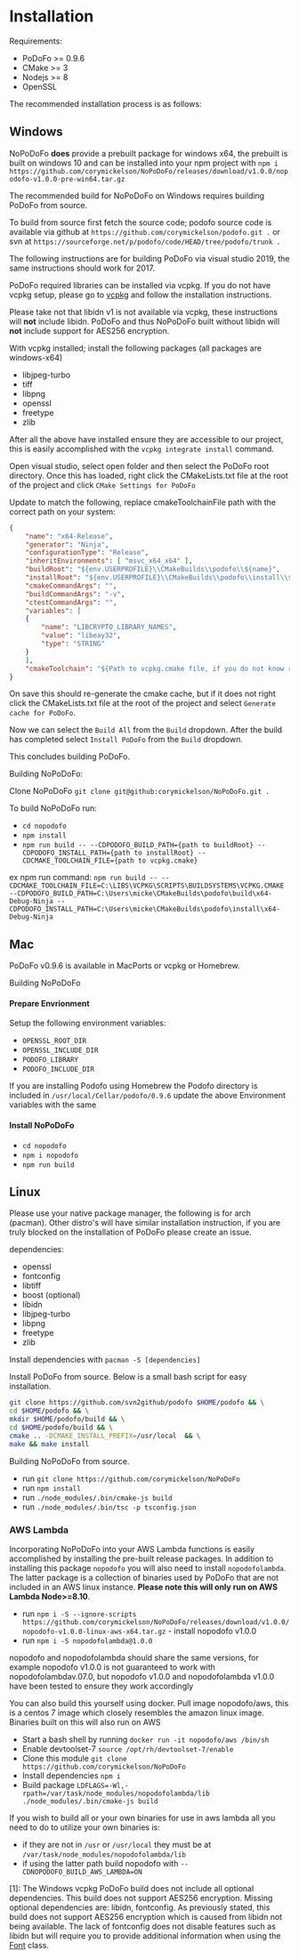 # Installation

Requirements:

- PoDoFo >= 0.9.6
- CMake >= 3
- Nodejs >= 8
- OpenSSL

The recommended installation process is as follows:

## Windows

NoPoDoFo **does** provide a prebuilt package for windows x64, the prebuilt is built on windows 10 and can be installed into your npm project with
`npm i https://github.com/corymickelson/NoPoDoFo/releases/download/v1.0.0/nopodofo-v1.0.0-pre-win64.tar.gz`

The recommended build for NoPoDoFo on Windows requires building PoDoFo from source.

To build from source first fetch the source code; podofo source code is available via github at `https://github.com/corymickelson/podofo.git .` or svn at `https://sourceforge.net/p/podofo/code/HEAD/tree/podofo/trunk .`

The following instructions are for building PoDoFo via visual studio 2019, the same instructions should work for 2017.

PoDoFo required libraries can be installed via vcpkg. If you do not have vcpkg setup,
please go to [vcpkg](https://github.com/Microsoft/vcpkg) and follow the installation instructions.

Please take not that libidn v1 is not available via vcpkg, these instructions will **not** include libidn.
PoDoFo and thus NoPoDoFo built without libidn will **not** include support for AES256 encryption. 

With vcpkg installed; install the following packages (all packages are windows-x64)

- libjpeg-turbo
- tiff
- libpng
- openssl
- freetype
- zlib

After all the above have installed ensure they are accessible to our project, this is easily accomplished
with the `vcpkg integrate install` command.

Open visual studio, select open folder and then select the PoDoFo root directory. Once this has loaded, 
right click the CMakeLists.txt file at the root of the project and click `CMake Settings for PoDoFo`

Update to match the following, replace cmakeToolchainFile path with the correct path on your system:

```json
{
    "name": "x64-Release",
    "generator": "Ninja",
    "configurationType": "Release",
    "inheritEnvironments": [ "msvc_x64_x64" ],
    "buildRoot": "${env.USERPROFILE}\\CMakeBuilds\\podofo\\${name}",
    "installRoot": "${env.USERPROFILE}\\CMakeBuilds\\podofo\\install\\${name}",
    "cmakeCommandArgs": "",
    "buildCommandArgs": "-v",
    "ctestCommandArgs": "",
    "variables": [
    {
        "name": "LIBCRYPTO_LIBRARY_NAMES",
        "value": "libeay32",
        "type": "STRING"
    }
    ],
    "cmakeToolchain": "${Path to vcpkg.cmake file, if you do not know run vcpkg integrate install}"
}
```

On save this should re-generate the cmake cache, but if it does not right click the CMakeLists.txt file
at the root of the project and select `Generate cache for PoDoFo`.

Now we can select the `Build All` from the `Build` dropdown.
After the build has completed select `Install PoDoFo` from the `Build` dropdown.

This concludes building PoDoFo.

Building NoPoDoFo:

Clone NoPoDoFo `git clone git@github:corymickelson/NoPoDoFo.git .`

To build NoPoDoFo run:

- `cd nopodofo`
- `npm install`
- `npm run build -- --CDPODOFO_BUILD_PATH={path to buildRoot} --CDPODOFO_INSTALL_PATH={path to installRoot} --CDCMAKE_TOOLCHAIN_FILE={path to vcpkg.cmake}`

ex npm run command: `npm run build -- --CDCMAKE_TOOLCHAIN_FILE=C:\LIBS\VCPKG\SCRIPTS\BUILDSYSTEMS\VCPKG.CMAKE --CDPODOFO_BUILD_PATH=C:\Users\micke\CMakeBuilds\podofo\build\x64-Debug-Ninja --CDPODOFO_INSTALL_PATH=C:\Users\micke\CMakeBuilds\podofo\install\x64-Debug-Ninja`

## Mac

PoDoFo v0.9.6 is available in MacPorts or vcpkg or Homebrew.

Building NoPoDoFo

#### Prepare Envrionment

Setup the following environment variables:

- `OPENSSL_ROOT_DIR`
- `OPENSSL_INCLUDE_DIR`
- `PODOFO_LIBRARY`
- `PODOFO_INCLUDE_DIR`

If you are installing Podofo using Homebrew the Podofo directory is included in ```/usr/local/Cellar/podofo/0.9.6``` update the above Environment variables with the same

#### Install NoPoDoFo

- `cd nopodofo`
- `npm i nopodofo`
- `npm run build`


## Linux

Please use your native package manager, the following is for arch (pacman). Other distro's will have similar
installation instruction, if you are truly blocked on the installation of PoDoFo please create an issue.

dependencies:

- openssl
- fontconfig
- libtiff
- boost (optional)
- libidn
- libjpeg-turbo
- libpng
- freetype
- zlib

Install dependencies with `pacman -S [dependencies]`

Install PoDoFo from source.
Below is a small bash script for easy installation.

```bash
git clone https://github.com/svn2github/podofo $HOME/podofo && \
cd $HOME/podofo && \
mkdir $HOME/podofo/build && \
cd $HOME/podofo/build && \
cmake .. -DCMAKE_INSTALL_PREFIX=/usr/local  && \
make && make install
```

Building NoPoDoFo from source.

- run `git clone https://github.com/corymickelson/NoPoDoFo`
- run `npm install`
- run `./node_modules/.bin/cmake-js build`
- run `./node_modules/.bin/tsc -p tsconfig.json`

### AWS Lambda

Incorporating NoPoDoFo into your AWS Lambda functions is easily accomplished by installing the pre-built release packages.
In addition to installing this package `nopodofo` you will also need to install `nopodofolambda`. The latter package is a collection of
binaries used by PoDoFo that are not included in an AWS linux instance.
__Please note this will only run on AWS Lambda Node>=8.10__.

- run `npm i -S --ignore-scripts https://github.com/corymickelson/NoPoDoFo/releases/download/v1.0.0/nopodofo-v1.0.0-linux-aws-x64.tar.gz` - install nopodofo v1.0.0
- run `npm i -S nopodofolambda@1.0.0`

nopodofo and nopodofolambda should share the same versions,
for example nopodofo v1.0.0 is not guaranteed to work with nopodofolambdav.07.0,
but nopodofo v1.0.0 and nopodofolambda v1.0.0 have been tested to ensure they work accordingly

You can also build this yourself using docker. Pull image nopodofo/aws, this is a centos 7 image which closely resembles the amazon linux image. Binaries
built on this will also run on AWS

- Start a bash shell by running `docker run -it nopodofo/aws /bin/sh`
- Enable devtoolset-7 `source /opt/rh/devtoolset-7/enable`
- Clone this module `git clone https://github.com/corymickelson/NoPoDoFo`
- Install dependencies `npm i`
- Build package `LDFLAGS=-Wl,-rpath=/var/task/node_modules/nopodofolambda/lib ./node_modules/.bin/cmake-js build`


If you wish to build all or your own binaries for use in aws lambda all you need to do to utilize your own binaries 
is:

 - if they are not in `/usr` or `/usr/local` they must be at `/var/task/node_modules/nopodofolambda/lib`
 - if using the latter path build nopodofo with `--CDNOPODOFO_BUILD_AWS_LAMBDA=ON`
 
[1]: The Windows vcpkg PoDoFo build does not include all optional dependencies. This build does not support
AES256 encryption. Missing optional dependencies are: libidn, fontconfig. As previously stated, this build does not
support AES256 encryption which is caused from libidn not being available. The lack of fontconfig does not disable
features such as libidn but will require you to provide additional information when using the [Font](font.md) class.
